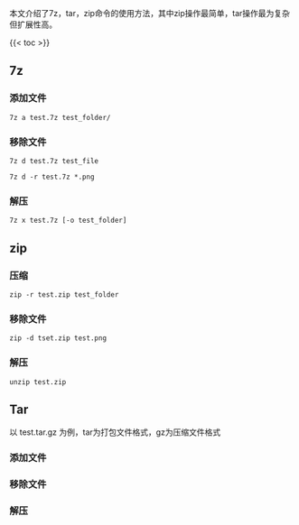 
本文介绍了7z，tar，zip命令的使用方法，其中zip操作最简单，tar操作最为复杂但扩展性高。

<!--more-->
{{< toc >}}

## 7z

### 添加文件

`7z a test.7z test_folder/`

### 移除文件

`7z d test.7z test_file`

`7z d -r test.7z *.png`

### 解压

`7z x test.7z [-o test_folder]`



## zip

### 压缩

`zip -r test.zip test_folder`

### 移除文件

`zip -d tset.zip test.png`

### 解压

`unzip test.zip`

## Tar

以 test.tar.gz 为例，tar为打包文件格式，gz为压缩文件格式

### 添加文件



### 移除文件



### 解压

<!-- ## 参考资料和推荐阅读 -->
